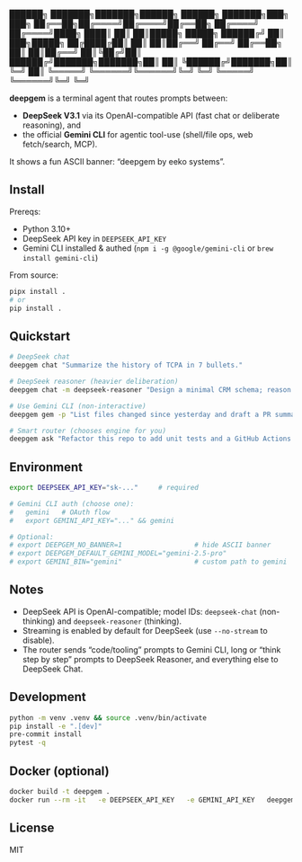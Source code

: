 ██████╗ ███████╗███████╗██████╗     ██████╗ ███████╗███╗   ███╗
██╔══██╗██╔════╝██╔════╝██╔══██╗   ██╔════╝ ██╔════╝████╗ ████║
██║  ██║█████╗  █████╗  ██████╔╝   ██║  ███╗█████╗  ██╔████╔██║
██║  ██║██╔══╝  ██╔══╝  ██╔══██╗   ██║   ██║██╔══╝  ██║╚██╔╝██║
██████╔╝███████╗███████╗██║  ██║   ╚██████╔╝███████╗██║ ╚═╝ ██║
╚═════╝ ╚══════╝╚══════╝╚═╝  ╚═╝    ╚═════╝ ╚══════╝╚═╝     ╚═╝




**deepgem** is a terminal agent that routes prompts between:
- **DeepSeek V3.1** via its OpenAI-compatible API (fast chat or deliberate reasoning), and
- the official **Gemini CLI** for agentic tool-use (shell/file ops, web fetch/search, MCP).

It shows a fun ASCII banner: “deepgem by eeko systems”.

## Install

Prereqs:
- Python 3.10+
- DeepSeek API key in `DEEPSEEK_API_KEY`
- Gemini CLI installed & authed (`npm i -g @google/gemini-cli` or `brew install gemini-cli`)

From source:
```bash
pipx install .
# or
pip install .
```

## Quickstart

```bash
# DeepSeek chat
deepgem chat "Summarize the history of TCPA in 7 bullets."

# DeepSeek reasoner (heavier deliberation)
deepgem chat -m deepseek-reasoner "Design a minimal CRM schema; reason step-by-step."

# Use Gemini CLI (non-interactive)
deepgem gem -p "List files changed since yesterday and draft a PR summary." --include-directories .

# Smart router (chooses engine for you)
deepgem ask "Refactor this repo to add unit tests and a GitHub Actions workflow."
```

## Environment

```bash
export DEEPSEEK_API_KEY="sk-..."     # required

# Gemini CLI auth (choose one):
#   gemini   # OAuth flow
#   export GEMINI_API_KEY="..." && gemini

# Optional:
# export DEEPGEM_NO_BANNER=1                  # hide ASCII banner
# export DEEPGEM_DEFAULT_GEMINI_MODEL="gemini-2.5-pro"
# export GEMINI_BIN="gemini"                  # custom path to gemini
```

## Notes
- DeepSeek API is OpenAI-compatible; model IDs: `deepseek-chat` (non-thinking) and `deepseek-reasoner` (thinking).
- Streaming is enabled by default for DeepSeek (use `--no-stream` to disable).
- The router sends “code/tooling” prompts to Gemini CLI, long or “think step by step” prompts to DeepSeek Reasoner, and everything else to DeepSeek Chat.

## Development

```bash
python -m venv .venv && source .venv/bin/activate
pip install -e ".[dev]"
pre-commit install
pytest -q
```

## Docker (optional)
```bash
docker build -t deepgem .
docker run --rm -it   -e DEEPSEEK_API_KEY   -e GEMINI_API_KEY   deepgem deepgem chat "Hello from container"
```

## License
MIT

